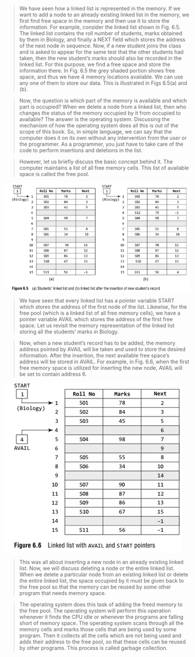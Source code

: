 
 >  We have seen how a linked list is represented in the memory. If we want to add a node to an already 
existing linked list in the memory, we first find free space in the memory and then use it to store 
the information. For example, consider the linked list shown in Fig. 6.5. The linked list contains 
the roll number of students, marks obtained by them in Biology, and finally a NEXT field which 
stores the address of the next node in sequence. Now, if a new student joins the class and is asked 
to appear for the same test that the other students had taken, then the new student’s marks should 
also be recorded in the linked list. For this purpose, we find a free space and store the information 
there. In Fig. 6.5 the grey shaded portion shows free space, and thus we have 4 memory locations 
available. We can use any one of them to store our data. This is illustrated in Figs 6.5(a) and (b).
 

 > Now, the question is which part of the memory is available and which part is occupied? When 
we delete a node from a linked list, then who changes the status of the memory occupied by it 
from occupied to available? The answer is the operating system. Discussing the mechanism of 
how the operating system does all this is out of the scope of this book. So, in simple language, 
we can say that the computer does it on its own without any intervention from the user or the 
programmer. As a programmer, you just have to take care of the code to perform insertions and 
deletions in the list.
 

 > However, let us briefly discuss the basic concept behind it. The computer maintains a list of 
all free memory cells. This list of available space is called the free pool.
 

 ![/image/list/5.png](/image/list/5.png) 

 > We have seen that every linked list has a pointer variable START which stores the address of the 
first node of the list. Likewise, for the free pool (which is a linked list of all free memory cells), 
we have a pointer variable AVAIL which stores the address of the first free space. Let us revisit the 
memory representation of the linked list storing all the students’ marks in Biology.
 

 >  Now, when a new student’s record has to be added, the memory address pointed by AVAIL will be 
taken and used to store the desired information. After the insertion, the next available free space’s 
address will be stored in AVAIL. For example, in Fig. 6.6, when the first free memory space is 
utilized for inserting the new node, AVAIL will be set to contain address 6.
 

 ![/image/list/6.png](/image/list/6.png) 

 > This was all about inserting a new node in 
an already existing linked list. Now, we will 
discuss deleting a node or the entire linked 
list. When we delete a particular node from an 
existing linked list or delete the entire linked 
list, the space occupied by it must be given 
back to the free pool so that the memory can 
be reused by some other program that needs 
memory space.
 

 > The operating system does this task of 
adding the freed memory to the free pool. The 
operating system will perform this operation 
whenever it finds the CPU idle or whenever the 
programs are falling short of memory space. 
The operating system scans through all the 
memory cells and marks those cells that are 
being used by some program. Then it collects 
all the cells which are not being used and adds 
their address to the free pool, so that these cells can be reused by other programs. This process 
is called garbage collection.
 
